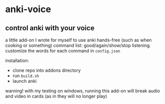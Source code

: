 # anki-voice
control anki with your voice
--
a little add-on I wrote for myself to use anki hands-free (such as when cooking or something)
command list: good/again/show/stop listening. customize the words for each command in `config.json`


installation:
- clone repo into addons directory
- run `build.sh`
- launch anki





warning!
with my testing on windows, running this add-on will break audio and video in cards (as in they will no longer play)
